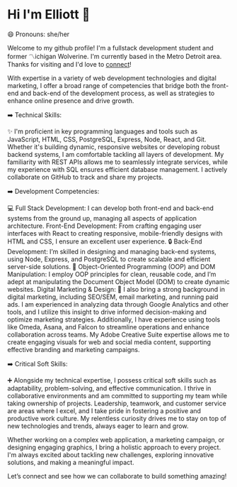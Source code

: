 # Hi I'm Elliott 👋

😄 Pronouns: she/her

Welcome to my github profile! I'm a fullstack development student and former 〽️ichigan Wolverine. I'm currently based in the Metro Detroit area. Thanks for visiting and I'd love to [connect](https://www.linkedin.com/in/elliott-schinella/)!

With expertise in a variety of web development technologies and digital marketing, I offer a broad range of competencies that bridge both the front-end and back-end of the development process, as well as strategies to enhance online presence and drive growth.

➡️ Technical Skills:

✨ I'm proficient in key programming languages and tools such as JavaScript, HTML, CSS, PostgreSQL, Express, Node, React, and Git. Whether it's building dynamic, responsive websites or developing robust backend systems, I am comfortable tackling all layers of development. My familiarity with REST APIs allows me to seamlessly integrate services, while my experience with SQL ensures efficient database management. I actively collaborate on GitHub to track and share my projects.

➡️ Development Competencies:

💻 Full Stack Development: I can develop both front-end and back-end systems from the ground up, managing all aspects of application architecture.
Front-End Development: From crafting engaging user interfaces with React to creating responsive, mobile-friendly designs with HTML and CSS, I ensure an excellent user experience.
🔒 Back-End Development: I’m skilled in designing and managing back-end systems, using Node, Express, and PostgreSQL to create scalable and efficient server-side solutions.
🔧 Object-Oriented Programming (OOP) and DOM Manipulation: I employ OOP principles for clean, reusable code, and I’m adept at manipulating the Document Object Model (DOM) to create dynamic websites.
Digital Marketing & Design:
📲 I also bring a strong background in digital marketing, including SEO/SEM, email marketing, and running paid ads. I am experienced in analyzing data through Google Analytics and other tools, and I utilize this insight to drive informed decision-making and optimize marketing strategies. Additionally, I have experience using tools like Omeda, Asana, and Falcon to streamline operations and enhance collaboration across teams. My Adobe Creative Suite expertise allows me to create engaging visuals for web and social media content, supporting effective branding and marketing campaigns.

➡️ Critical Soft Skills:

➕ Alongside my technical expertise, I possess critical soft skills such as adaptability, problem-solving, and effective communication. I thrive in collaborative environments and am committed to supporting my team while taking ownership of projects. Leadership, teamwork, and customer service are areas where I excel, and I take pride in fostering a positive and productive work culture. My relentless curiosity drives me to stay on top of new technologies and trends, always eager to learn and grow.

Whether working on a complex web application, a marketing campaign, or designing engaging graphics, I bring a holistic approach to every project. I'm always excited about tackling new challenges, exploring innovative solutions, and making a meaningful impact.

Let’s connect and see how we can collaborate to build something amazing!
